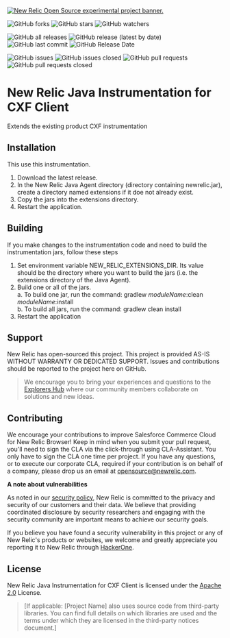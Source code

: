 <a href="https://opensource.newrelic.com/oss-category/#new-relic-experimental"><picture><source media="(prefers-color-scheme: dark)" srcset="https://github.com/newrelic/opensource-website/raw/main/src/images/categories/dark/Experimental.png"><source media="(prefers-color-scheme: light)" srcset="https://github.com/newrelic/opensource-website/raw/main/src/images/categories/Experimental.png"><img alt="New Relic Open Source experimental project banner." src="https://github.com/newrelic/opensource-website/raw/main/src/images/categories/Experimental.png"></picture></a>

![GitHub forks](https://img.shields.io/github/forks/newrelic-experimental/newrelic-java-cxf-client?style=social)
![GitHub stars](https://img.shields.io/github/stars/newrelic-experimental/newrelic-java-cxf-client?style=social)
![GitHub watchers](https://img.shields.io/github/watchers/newrelic-experimental/newrelic-java-cxf-client?style=social)

![GitHub all releases](https://img.shields.io/github/downloads/newrelic-experimental/newrelic-java-cxf-client/total)
![GitHub release (latest by date)](https://img.shields.io/github/v/release/newrelic-experimental/newrelic-java-cxf-client)
![GitHub last commit](https://img.shields.io/github/last-commit/newrelic-experimental/newrelic-java-cxf-client)
![GitHub Release Date](https://img.shields.io/github/release-date/newrelic-experimental/newrelic-java-cxf-client)


![GitHub issues](https://img.shields.io/github/issues/newrelic-experimental/newrelic-java-cxf-client)
![GitHub issues closed](https://img.shields.io/github/issues-closed/newrelic-experimental/newrelic-java-cxf-client)
![GitHub pull requests](https://img.shields.io/github/issues-pr/newrelic-experimental/newrelic-java-cxf-client)
![GitHub pull requests closed](https://img.shields.io/github/issues-pr-closed/newrelic-experimental/newrelic-java-cxf-client)


# New Relic Java Instrumentation for CXF Client

Extends the existing product CXF instrumentation



## Installation

This use this instrumentation.   
1. Download the latest release.    
2. In the New Relic Java Agent directory (directory containing newrelic.jar), create a directory named extensions if it doe not already exist.   
3. Copy the jars into the extensions directory.   
4. Restart the application.   

## Building

If you make changes to the instrumentation code and need to build the instrumentation jars, follow these steps
1. Set environment variable NEW_RELIC_EXTENSIONS_DIR.  Its value should be the directory where you want to build the jars (i.e. the extensions directory of the Java Agent).   
2. Build one or all of the jars.   
a. To build one jar, run the command:  gradlew _moduleName_:clean  _moduleName_:install    
b. To build all jars, run the command: gradlew clean install
3. Restart the application

## Support

New Relic has open-sourced this project. This project is provided AS-IS WITHOUT WARRANTY OR DEDICATED SUPPORT. Issues and contributions should be reported to the project here on GitHub.

>We encourage you to bring your experiences and questions to the [Explorers Hub](https://discuss.newrelic.com) where our community members collaborate on solutions and new ideas.

## Contributing

We encourage your contributions to improve Salesforce Commerce Cloud for New Relic Browser! Keep in mind when you submit your pull request, you'll need to sign the CLA via the click-through using CLA-Assistant. You only have to sign the CLA one time per project. If you have any questions, or to execute our corporate CLA, required if your contribution is on behalf of a company, please drop us an email at opensource@newrelic.com.

**A note about vulnerabilities**

As noted in our [security policy](../../security/policy), New Relic is committed to the privacy and security of our customers and their data. We believe that providing coordinated disclosure by security researchers and engaging with the security community are important means to achieve our security goals.

If you believe you have found a security vulnerability in this project or any of New Relic's products or websites, we welcome and greatly appreciate you reporting it to New Relic through [HackerOne](https://hackerone.com/newrelic).

## License
New Relic Java Instrumentation for CXF Client is licensed under the [Apache 2.0](http://apache.org/licenses/LICENSE-2.0.txt) License.

>[If applicable: [Project Name] also uses source code from third-party libraries. You can find full details on which libraries are used and the terms under which they are licensed in the third-party notices document.]


